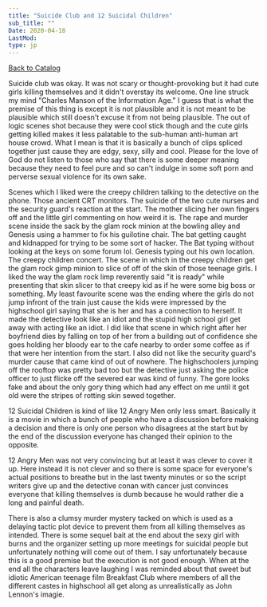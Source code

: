 ```yaml
---
title: "Suicide Club and 12 Suicidal Children"
sub_title: ""
Date: 2020-04-18
LastMod:
type: jp
---
```


[Back to Catalog](https://otaking.xyz/index.html)

Suicide club was okay. It was not scary or thought-provoking but it had cute girls killing themselves and it didn't overstay its welcome. One line struck my mind "Charles Manson of the Information Age." I guess that is what the premise of this thing is except it is not plausible and it is not meant to be plausible which still doesn't excuse it from not being plausible. The out of logic scenes shot because they were cool stick though and the cute girls getting killed makes it less palatable to the sub-human anti-human art house crowd. What I mean is that it is basically a bunch of clips spliced together just cause they are edgy, sexy, silly and cool. Please for the love of God do not listen to those who say that there is some deeper meaning because they need to feel pure and so can't indulge in some soft porn and perverse sexual violence for its own sake.

Scenes which I liked were the creepy children talking to the detective on the phone. Those ancient CRT monitors. The suicide of the two cute nurses and the security guard's reaction at the start. The mother slicing her own fingers off and the little girl commenting on how weird it is. The rape and murder scene inside the sack by the glam rock minion at the bowling alley and Genesis using a hammer to fix his guilotine chair. The bat getting caught and kidnapped for trying to be some sort of hacker. The Bat typing without looking at the keys on some forum lol. Genesis typing out his own location. The creepy children concert. The scene in which in the creepy children get the glam rock gimp minion to slice of off of the skin of those teenage girls. I liked the way the glam rock limp reverently said "it is ready" while presenting that skin slicer to that creepy kid as if he were some big boss or something. My least favourite scene was the ending where the girls do not jump infront of the train just cause the kids were impressed by the highschool girl saying that she is her and has a connection to herself. It made the detective look like an idiot and the stupid high school girl get away with acting like an idiot. I did like that scene in which right after her boyfriend dies by falling on top of her from a building out of confidence she goes holding her bloody ear to the cafe nearby to order some coffee as if that were her intention from the start. I also did not like the security guard's murder cause that came kind of out of nowhere. The highschoolers jumping off the rooftop was pretty bad too but the detective just asking the police officer to just flicke off the severed ear was kind of funny. The gore looks fake and about the only gory thing which had any effect on me until it got old were the stripes of rotting skin sewed together.

12 Suicidal Children is kind of like 12 Angry Men only less smart. Basically it is a movie in which a bunch of people who have a discussion before making a decision and there is only one person who disagrees at the start but by the end of the discussion everyone has changed their opinion to the opposite.

12 Angry Men was not very convincing but at least it was clever to cover it up. Here instead it is not clever and so there is some space for everyone's actual positions to breathe but in the last twenty minutes or so the script writers give up and the detective conan with cancer just convinces everyone that killing themselves is dumb because he would rather die a long and painful death.

There is also a clumsy murder mystery tacked on which is used as a delaying tactic plot device to prevent them from all killing themselves as intended. There is some sequel bait at the end about the sexy girl with burns and the organizer setting up more meetings for suicidal people but unfortunately nothing will come out of them. I say unfortunately because this is a good premise but the execution is not good enough. When at the end all the characters leave laughing I was reminded about that sweet but idiotic American teenage film Breakfast Club where members of all the different castes in highschool all get along as unrealistically as John Lennon's imagie.
